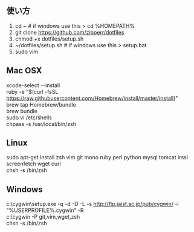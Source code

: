 ## 使い方
1. cd ~                      # if windows use this > cd %HOMEPATH%
2. git clone https://github.com/zipperr/dotfiles
3. chmod +x dotfiles/setup.sh
4. ~/dotfiles/setup.sh       # if windows use this > setup.bat
5. sudo vim

## Mac OSX  
xcode-select --install  
ruby -e "$(curl -fsSL https://raw.githubusercontent.com/Homebrew/install/master/install)"  
brew tap Homebrew/bundle  
brew bundle  
sudo vi /etc/shells  
chpass -s /usr/local/bin/zsh  

##  Linux
sudo apt-get install zsh vim git mono ruby perl python mysql tomcat irssi screenfetch wget curl  
chsh -s /bin/zsh  

##  Windows
c:\cygwin\setup.exe -q -d -D -L -s http://ftp.jaist.ac.jp/pub/cygwin/ -l "%USERPROFILE%\.cygwin" -R  
c:\cygwin -P git,vim,wget,zsh    
chsh -s /bin/zsh  
